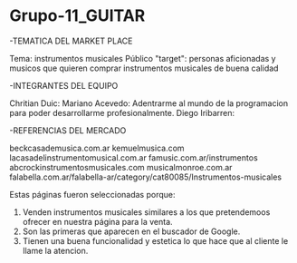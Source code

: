 # Grupo-11_GUITAR

-TEMATICA DEL MARKET PLACE

 Tema: instrumentos musicales
 Público "target": personas aficionadas y musicos que quieren comprar instrumentos musicales de buena calidad

-INTEGRANTES DEL EQUIPO

 Chritian Duic:
 Mariano Acevedo: Adentrarme al mundo de la programacion para poder desarrollarme profesionalmente.
 Diego Iribarren:

-REFERENCIAS DEL MERCADO

  beckcasademusica.com.ar
  kemuelmusica.com
  lacasadelinstrumentomusical.com.ar
  famusic.com.ar/instrumentos
  abcrockinstrumentosmusicales.com
  musicalmonroe.com.ar
  falabella.com.ar/falabella-ar/category/cat80085/Instrumentos-musicales
  
  Estas páginas fueron seleccionadas porque:
  1. Venden instrumentos musicales similares a los que pretendemoos ofrecer en nuestra página para la venta.
  2. Son las primeras que aparecen en el buscador de Google.
  3. Tienen una buena funcionalidad  y estetica lo que hace  que al cliente le llame la atencion.
